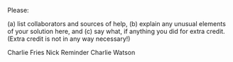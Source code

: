 Please:

(a) list collaborators and sources of help,
(b) explain any unusual elements of your solution here, and
(c) say what, if anything you did for extra credit. (Extra credit is
    not in any way necessary!)

Charlie Fries
Nick Reminder
Charlie Watson